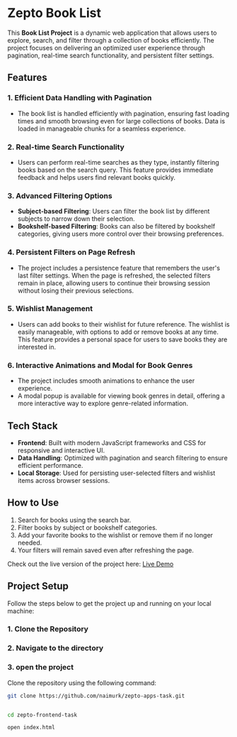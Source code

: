 # Zepto Book List


This **Book List Project** is a dynamic web application that allows users to explore, search, and filter through a collection of books efficiently. The project focuses on delivering an optimized user experience through pagination, real-time search functionality, and persistent filter settings.

## Features

### 1. Efficient Data Handling with Pagination
- The book list is handled efficiently with pagination, ensuring fast loading times and smooth browsing even for large collections of books. Data is loaded in manageable chunks for a seamless experience.

### 2. Real-time Search Functionality
- Users can perform real-time searches as they type, instantly filtering books based on the search query. This feature provides immediate feedback and helps users find relevant books quickly.

### 3. Advanced Filtering Options
- **Subject-based Filtering**: Users can filter the book list by different subjects to narrow down their selection.
- **Bookshelf-based Filtering**: Books can also be filtered by bookshelf categories, giving users more control over their browsing preferences.

### 4. Persistent Filters on Page Refresh
- The project includes a persistence feature that remembers the user's last filter settings. When the page is refreshed, the selected filters remain in place, allowing users to continue their browsing session without losing their previous selections.

### 5. Wishlist Management
- Users can add books to their wishlist for future reference. The wishlist is easily manageable, with options to add or remove books at any time. This feature provides a personal space for users to save books they are interested in.

### 6. Interactive Animations and Modal for Book Genres
- The project includes smooth animations to enhance the user experience.
- A modal popup is available for viewing book genres in detail, offering a more interactive way to explore genre-related information.

## Tech Stack
- **Frontend**: Built with modern JavaScript frameworks and CSS for responsive and interactive UI.
- **Data Handling**: Optimized with pagination and search filtering to ensure efficient performance.
- **Local Storage**: Used for persisting user-selected filters and wishlist items across browser sessions.

## How to Use
1. Search for books using the search bar.
2. Filter books by subject or bookshelf categories.
3. Add your favorite books to the wishlist or remove them if no longer needed.
4. Your filters will remain saved even after refreshing the page.




Check out the live version of the project here: [Live Demo](https://zepto-book-list.netlify.app/)

## Project Setup

Follow the steps below to get the project up and running on your local machine:

### 1. Clone the Repository
### 2. Navigate to the directory 
### 3. open the project

Clone the repository using the following command:

```bash
git clone https://github.com/naimurk/zepto-apps-task.git


cd zepto-frontend-task

open index.html

```
